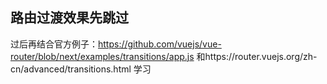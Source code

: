 ## 路由过渡效果先跳过

过后再结合官方例子：https://github.com/vuejs/vue-router/blob/next/examples/transitions/app.js 和https://router.vuejs.org/zh-cn/advanced/transitions.html 学习